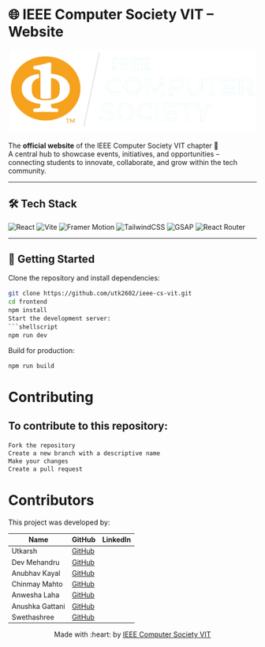 # 🌐 IEEE Computer Society VIT – Website  

<p align="center">
  <img src="frontend/public/logo.png" alt="IEEE CS VIT Logo" width="500" />
</p>

The **official website** of the IEEE Computer Society VIT chapter 🚀  
A central hub to showcase events, initiatives, and opportunities – connecting students to innovate, collaborate, and grow within the tech community.  

---

## 🛠️ Tech Stack
![React](https://img.shields.io/badge/React-19.1.1-blue?logo=react)
![Vite](https://img.shields.io/badge/Vite-5.4.0-646CFF?logo=vite)
![Framer Motion](https://img.shields.io/badge/Framer_Motion-11.14.4-ff77ff?logo=framer)
![TailwindCSS](https://img.shields.io/badge/TailwindCSS-3.4.1-38bdf8?logo=tailwindcss)
![GSAP](https://img.shields.io/badge/GSAP-3.12.5-88CE02?logo=greensock)
![React Router](https://img.shields.io/badge/React_Router-6.28.0-CA4245?logo=reactrouter)

---

## 🚀 Getting Started  

Clone the repository and install dependencies:
```bash
git clone https://github.com/utk2602/ieee-cs-vit.git
cd frontend
npm install
Start the development server:
```shellscript
npm run dev
```

Build for production:
```shellscript
npm run build
```

# Contributing

## To contribute to this repository:

    Fork the repository
    Create a new branch with a descriptive name
    Make your changes
    Create a pull request

# Contributors
This project was developed by:

| Name | GitHub | LinkedIn |
|------|--------|----------|
| Utkarsh | [GitHub](https://github.com/utk2602) | 
| Dev Mehandru | [GitHub](https://github.com/d-e-v-14) |
| Anubhav Kayal | [GitHub](https://github.com/anubhav-kayal) | 
| Chinmay Mahto | [GitHub](https://github.com/chinmayyy01) | 
| Anwesha Laha | [GitHub](https://github.com/an-2210) |
| Anushka Gattani | [GitHub](https://github.com/Anushka13-bit) |
| Swethashree | [GitHub](https://github.com/Swetha1856) 

<p align="center">
	Made with :heart: by <a href="https://www.ieeecsvit.com/">IEEE Computer Society VIT </a>
</p>
